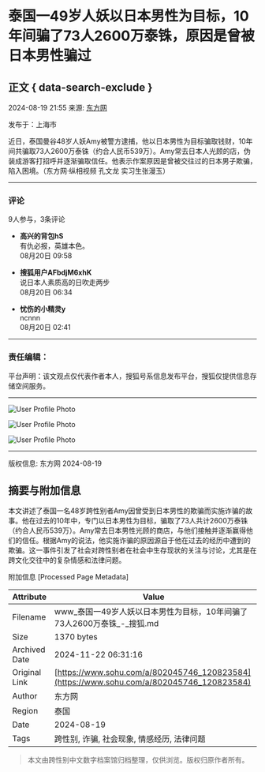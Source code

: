 # 泰国一49岁人妖以日本男性为目标，10年间骗了73人2600万泰铢，原因是曾被日本男性骗过

## 正文 { data-search-exclude }


2024-08-19 21:55 来源: [东方网](https://j.eastday.com/m/1724074311048091)

发布于：上海市

近日，泰国曼谷48岁人妖Amy被警方逮捕，他以日本男性为目标骗取钱财，10年间共骗取73人2600万泰铢（约合人民币539万）。Amy常去日本人光顾的店，伪装成游客打招呼并逐渐骗取信任。他表示作案原因是曾被交往过的日本男子欺骗，陷入困境。（东方网·纵相视频 孔文龙 实习生张漫玉）

---

### 评论

9人参与，3条评论

- **高兴的背包hS**  
  有仇必报，英雄本色。  
  08月20日 09:58

- **搜狐用户AFbdjM6xhK**  
  说日本人素质高的日吹走两步  
  08月20日 06:34

- **忧伤的小精灵y**  
  ncnnn  
  08月20日 02:41

---

### 责任编辑：

平台声明：该文观点仅代表作者本人，搜狐号系信息发布平台，搜狐仅提供信息存储空间服务。

---

![User Profile Photo](https://c1494161c414f.cdn.sohucs.com/user-profilephoto/merged-photo/14.jpg)

![User Profile Photo](https://c1494161c414f.cdn.sohucs.com/user-profilephoto/merged-photo/7.jpg)

![User Profile Photo](https://c1494161c414f.cdn.sohucs.com/user-profilephoto/merged-photo/4.jpg)

---

版权信息: 东方网 2024-08-19

## 摘要与附加信息

<!-- tcd_abstract -->
本文讲述了泰国一名48岁跨性别者Amy因曾受到日本男性的欺骗而实施诈骗的故事。他在过去的10年中，专门以日本男性为目标，骗取了73人共计2600万泰铢（约合人民币539万）。Amy常去日本男性光顾的商店，与他们接触并逐渐赢得他们的信任。根据Amy的说法，他实施诈骗的原因源自于他在过去的经历中遭到的欺骗。这一事件引发了社会对跨性别者在社会中生存现状的关注与讨论，尤其是在跨文化交往中的复杂情感和法律问题。
<!-- tcd_abstract_end -->

附加信息 [Processed Page Metadata]

| Attribute       | Value                                  |
|-----------------|----------------------------------------|
| Filename        | www_泰国一49岁人妖以日本男性为目标，10年间骗了73人2600万泰铢_-_搜狐.md                             |
| Size            | 1370 bytes                           |
| Archived Date   | 2024-11-22 06:31:16                             |
| Original Link   | [https://www.sohu.com/a/802045746_120823584](https://www.sohu.com/a/802045746_120823584)                       |
| Author          | 东方网                               |
| Region          | 泰国                               |
| Date            | 2024-08-19                                 |
| Tags            | 跨性别, 诈骗, 社会现象, 情感经历, 法律问题                                 |
>
> 本文由跨性别中文数字档案馆归档整理，仅供浏览。版权归原作者所有。
>